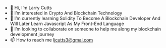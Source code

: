 - 👋 Hi, I’m Larry Cutts
- 👀 I’m interested in Crypto And Blockchain Technology
- 🌱 I’m currently learning Solidity To Become A Blockchain Developer And Will Later Learn Javascript As My Front-End Language
- 💞️ I’m looking to collaborate on someone to help me along my blockchain development journey
- 📫 How to reach me ljcutts3@gmal.com

<!---
ljcutts/ljcutts is a ✨ special ✨ repository because its `README.md` (this file) appears on your GitHub profile.
You can click the Preview link to take a look at your changes.
--->
